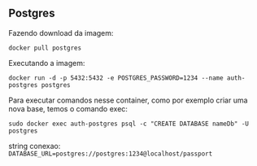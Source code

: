 ## Postgres

Fazendo download da imagem:

`docker pull postgres`

Executando a imagem:

`docker run -d -p 5432:5432 -e POSTGRES_PASSWORD=1234 --name auth-postgres postgres`

Para executar comandos nesse container, como por exemplo criar uma nova base, temos o comando exec:

`sudo docker exec auth-postgres psql -c "CREATE DATABASE nameDb" -U postgres`

string conexao: `DATABASE_URL=postgres://postgres:1234@localhost/passport`